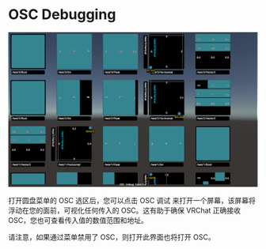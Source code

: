# OSC Debugging

[![](https://github.com/vrcd-community/docs/blob/Pengpeng_edit/img/OSC-Debugging-1.png)](https://github.com/vrcd-community/docs/blob/Pengpeng_edit/img/OSC-Debugging-1.png)

打开圆盘菜单的 OSC 选区后，您可以点击 OSC 调试 来打开一个屏幕，该屏幕将浮动在您的面前，可视化任何传入的 OSC。这有助于确保 VRChat 正确接收 OSC，您也可查看传入值的数值范围和地址。

请注意，如果通过菜单禁用了 OSC，则打开此界面也将打开 OSC。
